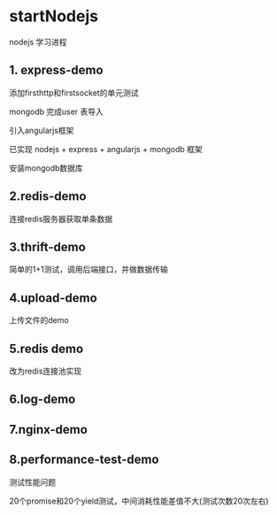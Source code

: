 # startNodejs

nodejs 学习进程

## 1. express-demo

添加firsthttp和firstsocket的单元测试

mongodb 完成user 表导入

引入angularjs框架

已实现 nodejs + express + angularjs + mongodb 框架

安装mongodb数据库

## 2.redis-demo

连接redis服务器获取单条数据

## 3.thrift-demo

简单的1+1测试，调用后端接口，并做数据传输

## 4.upload-demo

上传文件的demo

## 5.redis demo

改为redis连接池实现

## 6.log-demo

## 7.nginx-demo

## 8.performance-test-demo

测试性能问题

20个promise和20个yield测试，中间消耗性能差值不大(测试次数20次左右)
